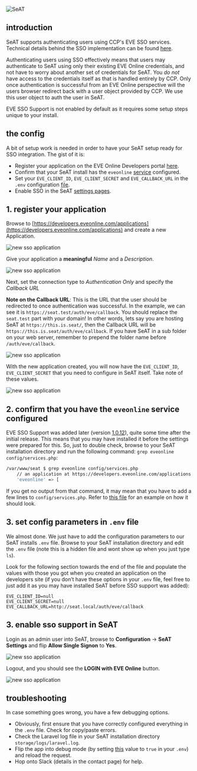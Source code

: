 ![SeAT](http://i.imgur.com/aPPOxSK.png)

## introduction
SeAT supports authenticating users using CCP's EVE SSO services. Technical details behind the SSO implementation can be found [here](https://eveonline-third-party-documentation.readthedocs.io/en/latest/sso/index.html).

Authenticating users using SSO effectively means that users may authenticate to SeAT using only their existing EVE Online credentials, and not have to worry about another set of credentials for SeAT. You *do not* have access to the credentials itself as that is handled entirely by CCP. Only once authentication is successful from an EVE Online perspective will the users browser redirect back with a user object provided by CCP. We use this user object to auth the user in SeAT.

EVE SSO Support is not enabled by default as it requires some setup steps unique to your install.

## the config
A bit of setup work is needed in order to have your SeAT setup ready for SSO integration. The gist of it is:

- Register your application on the EVE Online Developers portal [here](https://developers.eveonline.com/applications).
- Confirm that your SeAT install has the `eveonline` [service](https://github.com/eveseat/seat/blob/b067bd3e742a79c35b5fa44ff77380a9187a27cf/config/services.php#L38-L45) configured.
- Set your `EVE_CLIENT_ID`, `EVE_CLIENT_SECRET` and `EVE_CALLBACK_URL` in the `.env` configuration [file](https://github.com/eveseat/seat/blob/b067bd3e742a79c35b5fa44ff77380a9187a27cf/.env.example#L21-L23).
- Enable SSO in the SeAT [settings pages](https://i.imgur.com/gPzwIQo.png).

## 1. register your application

Browse to [https://developers.eveonline.com/applications](https://developers.eveonline.com/applications) and create a new Application.

![new sso application](https://i.imgur.com/QcedExJ.png)

Give your application a **meaningful** *Name* and a *Description*.

![new sso application](https://i.imgur.com/HXzc9o1.png)

Next, set the connection type to *Authentication Only* and specify the *Callback URL*

**Note on the Callback URL**: This is the URL that the user should be redirected to once authentication was successful. In the example, we can see it is `https://seat.test/auth/eve/callback`. You should replace the `seat.test` part with *your* domain! In other words, lets say you are hosting SeAT at `https://this.is.seat/`, then the Callback URL will be `https://this.is.seat/auth/eve/callback`. If you have SeAT in a sub folder on your web server, remember to prepend the folder name before `/auth/eve/callback`.

![new sso application](https://i.imgur.com/0laFISb.png)

With the new application created, you will now have the `EVE_CLIENT_ID`, `EVE_CLIENT_SECRET` that you need to configure in SeAT itself. Take note of these values.

![new sso application](https://i.imgur.com/LJjThed.png)

## 2. confirm that you have the `eveonline` service configured
EVE SSO Support was added later (version [1.0.12](https://github.com/eveseat/seat/releases/tag/1.0.12)), quite some time after the initial release. This means that you may have installed it before the settings were prepared for this. So, just to double check, browse to your SeAT installation directory and run the following command: `grep eveonline config/services.php`:

```bash
/var/www/seat $ grep eveonline config/services.php
    // an application at https://developers.eveonline.com/applications
    'eveonline' => [
```

If you get no output from that command, it may mean that you have to add a few lines to `config/services.php`. Refer to [this file](https://github.com/eveseat/seat/blob/b067bd3e742a79c35b5fa44ff77380a9187a27cf/config/services.php) for an example on how it should look.

## 3. set config parameters in `.env` file
We almost done. We just have to add the configuration parameters to our SeAT installs `.env` file. Browse to your SeAT installation directory and edit the `.env` file (note this is a hidden file and wont show up when you just type `ls`).

Look for the following section towards the end of the file and populate the values with those you got when you created an application on the developers site (if you don’t have these options in your `.env` file, feel free to just add it as you may have installed SeAT before SSO support was added):

```
EVE_CLIENT_ID=null
EVE_CLIENT_SECRET=null
EVE_CALLBACK_URL=http://seat.local/auth/eve/callback
```

## 3. enable sso support in SeAT
Login as an admin user into SeAT, browse to **Configuration** -> **SeAT Settings** and flip **Allow Single Signon** to **Yes**.

![new sso application](https://i.imgur.com/gPzwIQo.png)

Logout, and you should see the **LOGIN with EVE Online** button.

![new sso application](http://i.imgur.com/umOPiDV.png)

## troubleshooting
In case something goes wrong, you have a few debugging options.

- Obviously, first ensure that you have correctly configured everything in the `.env` file. Check for copy/paste errors.
- Check the Laravel log file in your SeAT installation directory `storage/logs/laravel.log`.
- Flip the app into debug mode (by setting [this](https://github.com/eveseat/seat/blob/master/.env.example#L2) value to `true` in your `.env`) and reload the request.
- Hop onto Slack (details in the contact page) for help.
